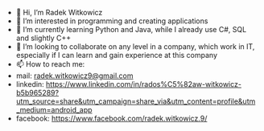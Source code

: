 - 👋 Hi, I’m Radek Witkowicz
- 👀 I’m interested in programming and creating applications
- 🌱 I’m currently learning Python and Java, while I already use C#, SQL and slightly C++
- 💞️ I’m looking to collaborate on any level in a company, which work in IT, especially if I can learn and gain experience at this company
- 📫 How to reach me:
- mail: radek.witkowicz9@gmail.com
- linkedin: https://www.linkedin.com/in/rados%C5%82aw-witkowicz-b5b965289?utm_source=share&utm_campaign=share_via&utm_content=profile&utm_medium=android_app
- facebook: https://www.facebook.com/radek.witkowicz.9/

<!---
Radzio310/Radzio310 is a ✨ special ✨ repository because its `README.md` (this file) appears on your GitHub profile.
You can click the Preview link to take a look at your changes.
--->
